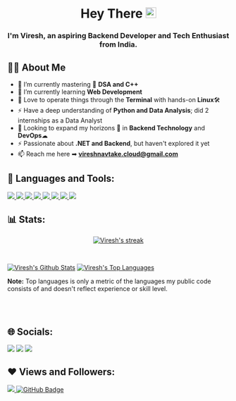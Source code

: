 <h1 align="center">Hey There <img src="https://raw.githubusercontent.com/MartinHeinz/MartinHeinz/master/wave.gif" width="24px"></h1>
<h3 align="center">I'm <b>Viresh</b>, an aspiring Backend Developer and Tech Enthusiast from India.</h3>

## 🙋‍♂️ About Me

- 🔭 I’m currently mastering 💯 **DSA and C++**  
- 🌱 I’m currently learning **Web Development**  
- 👾 Love to operate things through the **Terminal** with hands-on **Linux**🛠  
- ⚡ Have a deep understanding of **Python and Data Analysis**; did 2 internships as a Data Analyst  
- 👯 Looking to expand my horizons 🌈 in **Backend Technology** and **DevOps**☁  
- ⚡ Passionate about **.NET and Backend**, but haven't explored it yet  
- 📫 Reach me here ➡ **vireshnavtake.cloud@gmail.com**

## 🚀 Languages and Tools:

<p align="left"> 
    <a href="https://www.python.org" target="_blank"> <img src="https://img.shields.io/badge/python-3670A0?style=for-the-badge&logo=python&logoColor=ffdd54"/> </a> 
    <a href="https://cplusplus.com/" target="_blank"> <img src="https://img.shields.io/badge/c++-%2300599C.svg?style=for-the-badge&logo=c%2B%2B&logoColor=white"/> </a> 
    <a href="https://developer.mozilla.org/en-US/docs/Web/JavaScript" target="_blank"> <img src="https://img.shields.io/badge/javascript-%23323330.svg?style=for-the-badge&logo=javascript&logoColor=%23F7DF1E"/> </a> 
    <a href="https://www.w3.org/html/" target="_blank"> <img src="https://img.shields.io/badge/html5-%23E34F26.svg?style=for-the-badge&logo=html5&logoColor=white"/> </a> 
    <a href="https://www.mysql.com/" target="_blank"> <img src="https://img.shields.io/badge/mysql-4479A1.svg?style=for-the-badge&logo=mysql&logoColor=white"/> </a> 
    <a href="https://matplotlib.org/" target="_blank"> <img src="https://img.shields.io/badge/Matplotlib-%23ffffff.svg?style=for-the-badge&logo=Matplotlib&logoColor=black"/> </a> 
    <a href="https://numpy.org/" target="_blank"> <img src="https://img.shields.io/badge/numpy-%23013243.svg?style=for-the-badge&logo=numpy&logoColor=white"/> </a> 
    <a href="https://pandas.pydata.org/" target="_blank"> <img src="https://img.shields.io/badge/pandas-%23150458.svg?style=for-the-badge&logo=pandas&logoColor=white"/> </a> 

</p>

## 📊 Stats:

<p align="center">
    <a href="https://github.com/viresh3104/github-readme-streak-stats">
        <img title="🔥 Get streak stats for your profile at git.io/streak-stats" alt="Viresh's streak" src="https://github-readme-streak-stats.herokuapp.com/?user=viresh3104&theme=black-ice&hide_border=true&stroke=0000&background=060A0CD0"/>
    </a>
</p>

<br/>

<a href="https://github.com/viresh3104/github-readme-stats"><img alt="Viresh's Github Stats" src="https://github-readme-stats.vercel.app/api?username=viresh3104&show_icons=true&count_private=true&theme=react&hide_border=true&bg_color=0D1117" /></a>
<a href="https://github.com/viresh3104/github-readme-stats"><img alt="Viresh's Top Languages" src="https://github-readme-stats.vercel.app/api/top-langs/?username=viresh3104&langs_count=8&count_private=true&layout=compact&theme=react&hide_border=true&bg_color=0D1117" /></a>

<b>Note:</b> Top languages is only a metric of the languages my public code consists of and doesn't reflect experience or skill level.

<br/>
<br/>

## 🌐 Socials:

<a href="https://www.linkedin.com/in/viresh-navtake/"><img src="https://img.icons8.com/fluent/48/000000/linkedin.png"/></a>
<a href="https://www.instagram.com/viresh.xx/"><img src="https://img.icons8.com/fluent/48/000000/instagram-new.png"/></a>
<a href="mailto:vireshnavtake.cloud@gmail.com"><img src="https://img.icons8.com/external-justicon-flat-justicon/48/000000/external-email-notifications-justicon-flat-justicon.png"/></a>

## ❤ Views and Followers:
<a href="https://github.com/viresh3104/github-profile-views-counter">
    <img src="https://komarev.com/ghpvc/?username=viresh3104">
</a>
<a href="https://github.com/viresh3104?tab=followers"><img src="https://img.shields.io/github/followers/viresh3104?label=Followers&style=social" alt="GitHub Badge"></a>
